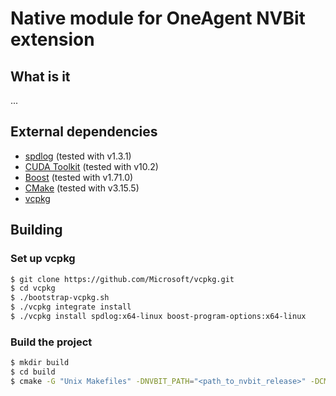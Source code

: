 # Native module for OneAgent NVBit extension

## What is it

...

## External dependencies

* [spdlog](https://github.com/gabime/spdlog) (tested with v1.3.1)
* [CUDA Toolkit](https://developer.nvidia.com/cuda-downloads) (tested with v10.2)
* [Boost](https://www.boost.org/) (tested with v1.71.0)
* [CMake](https://cmake.org/download/) (tested with v3.15.5)
* [vcpkg](https://github.com/Microsoft/vcpkg)

## Building

### Set up vcpkg

```sh
$ git clone https://github.com/Microsoft/vcpkg.git
$ cd vcpkg
$ ./bootstrap-vcpkg.sh
$ ./vcpkg integrate install
$ ./vcpkg install spdlog:x64-linux boost-program-options:x64-linux
```

### Build the project

```sh
$ mkdir build
$ cd build
$ cmake -G "Unix Makefiles" -DNVBIT_PATH="<path_to_nvbit_release>" -DCMAKE_CUDA_HOST_COMPILER=gcc-7 -DCMAKE_TOOLCHAIN_FILE="<vcpkg_directory>/scripts/buildsystems/vcpkg.cmake" ..
```
